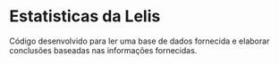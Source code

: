 # Estatisticas da Lelis
Código desenvolvido para ler uma base de dados fornecida e elaborar conclusões baseadas nas informações fornecidas.
